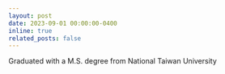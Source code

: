 ```yaml
---
layout: post
date: 2023-09-01 00:00:00-0400
inline: true
related_posts: false
---
```


Graduated with a M.S. degree from National Taiwan University
